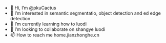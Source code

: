 - 👋 Hi, I’m @pkuCactus
- 👀 I’m interested in semantic segmentatio, object detection and ed edge detection
- 🌱 I’m currently learning how to luodi
- 💞️ I’m looking to collaborate on shangye luodi
- 📫 How to reach me home.jianzhonghe.cn

<!---
pkuCactus/pkuCactus is a ✨ special ✨ repository because its `README.md` (this file) appears on your GitHub profile.
You can click the Preview link to take a look at your changes.
--->
